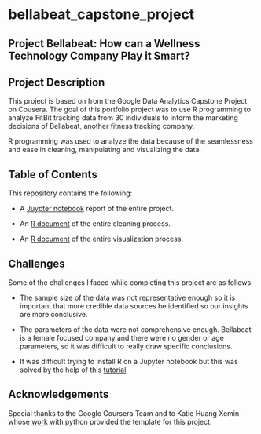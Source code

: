 # bellabeat_capstone_project

## **Project Bellabeat: How can a Wellness Technology Company Play it Smart?**

## **Project Description**

This project is based on from the Google Data Analytics Capstone Project on Cousera. The goal of this portfolio project was to use R programming to analyze FitBit tracking data from 30 individuals to inform the marketing decisions of Bellabeat, another fitness tracking company. 

R programming was used to analyze the data because of the seamlessness and ease in cleaning, manipulating and visualizing the data. 

## **Table of Contents**

This repository contains the following: 

* A [Juypter notebook](https://github.com/deengini/bellabeat_capstone_project/blob/main/bellabeat_case_study.ipynb) report of the entire project.

* An [R document](https://github.com/deengini/bellabeat_capstone_project/blob/main/project_cleaning.R) of the entire cleaning process.

* An [R document](https://github.com/deengini/bellabeat_capstone_project/blob/main/project_visualization.R) of the entire visualization process.

## **Challenges**

Some of the challenges I faced while completing this project are as follows: 

* The sample size of the data was not representative enough so it is important that more credible data sources be identified so our insights are more conclusive. 

* The parameters of the data were not comprehensive enough. Bellabeat is a female focused company and there were no gender or age parameters, so it was difficult to really draw specific conclusions. 

* It was difficult trying to install R on a Jupyter notebook but this was solved by the help of this [tutorial](https://www.youtube.com/watch?v=ydScgWT6yOU&list=PLfL_Rchl4f3RxKo0vNmmQFbLmx1068ucN&index=2&ab_channel=DaleNakasone)

## **Acknowledgements**

Special thanks to the Google Coursera Team and to Katie Huang Xemin whose [work](https://medium.com/analytics-vidhya/this-case-study-is-for-google-data-analytics-gda-capstone-project-course-54047cccf7cb#:~:text=A%20good%20data%20source%20is,Comprehensive%2C%20Current%2C%20and%20Cited.) with python provided the template for this project. 
